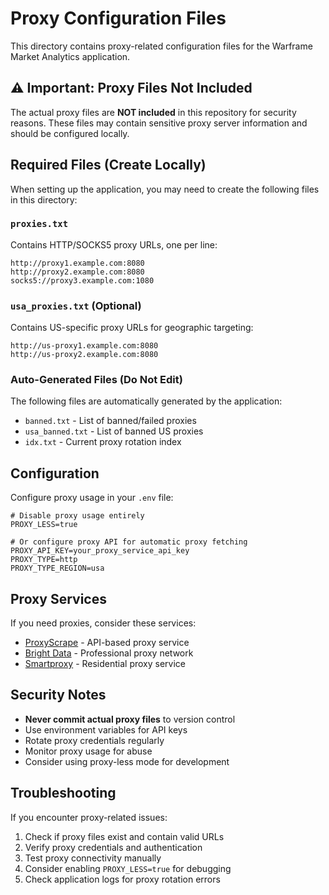 # Proxy Configuration Files

This directory contains proxy-related configuration files for the Warframe Market Analytics application.

## ⚠️ Important: Proxy Files Not Included

The actual proxy files are **NOT included** in this repository for security reasons. These files may contain sensitive proxy server information and should be configured locally.

## Required Files (Create Locally)

When setting up the application, you may need to create the following files in this directory:

### `proxies.txt`
Contains HTTP/SOCKS5 proxy URLs, one per line:
```
http://proxy1.example.com:8080
http://proxy2.example.com:8080
socks5://proxy3.example.com:1080
```

### `usa_proxies.txt` (Optional)
Contains US-specific proxy URLs for geographic targeting:
```
http://us-proxy1.example.com:8080
http://us-proxy2.example.com:8080
```

### Auto-Generated Files (Do Not Edit)
The following files are automatically generated by the application:
- `banned.txt` - List of banned/failed proxies
- `usa_banned.txt` - List of banned US proxies  
- `idx.txt` - Current proxy rotation index

## Configuration

Configure proxy usage in your `.env` file:
```env
# Disable proxy usage entirely
PROXY_LESS=true

# Or configure proxy API for automatic proxy fetching
PROXY_API_KEY=your_proxy_service_api_key
PROXY_TYPE=http
PROXY_TYPE_REGION=usa
```

## Proxy Services

If you need proxies, consider these services:
- [ProxyScrape](https://proxyscrape.com/) - API-based proxy service
- [Bright Data](https://brightdata.com/) - Professional proxy network
- [Smartproxy](https://smartproxy.com/) - Residential proxy service

## Security Notes

- **Never commit actual proxy files** to version control
- Use environment variables for API keys
- Rotate proxy credentials regularly
- Monitor proxy usage for abuse
- Consider using proxy-less mode for development

## Troubleshooting

If you encounter proxy-related issues:
1. Check if proxy files exist and contain valid URLs
2. Verify proxy credentials and authentication
3. Test proxy connectivity manually
4. Consider enabling `PROXY_LESS=true` for debugging
5. Check application logs for proxy rotation errors
